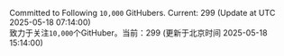 Committed to Following `10,000` GitHubers. Current: <!-- FOLLOWING_COUNT -->299<!-- FOLLOWING_COUNT --> (Update at UTC <!-- LAST_UPDATED -->2025-05-18 07:14:00<!-- LAST_UPDATED -->)<br>
致力于关注`10,000`个GitHuber。当前：<!-- FOLLOWING_COUNT -->299<!-- FOLLOWING_COUNT --> (更新于北京时间 <!-- LAST_UPDATED_CST -->2025-05-18 15:14:00<!-- LAST_UPDATED_CST -->)
